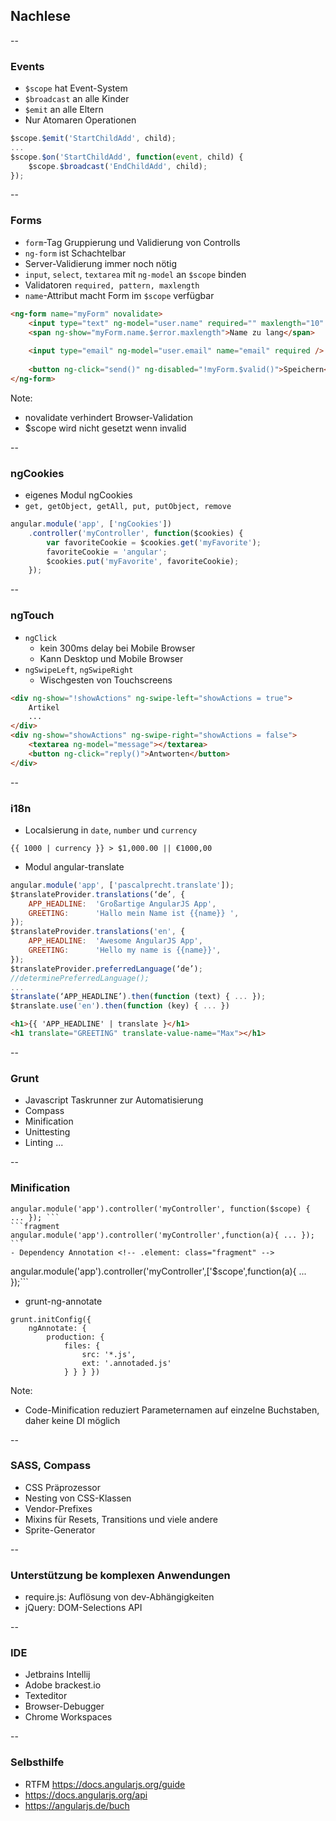 ## Nachlese

--

### Events
- `$scope` hat Event-System 
- `$broadcast` an alle Kinder
- `$emit` an alle Eltern
- Nur Atomaren Operationen

```javascript
$scope.$emit('StartChildAdd', child);
...
$scope.$on('StartChildAdd', function(event, child) {
    $scope.$broadcast('EndChildAdd', child);
});

```

--

### Forms
- `form`-Tag Gruppierung und Validierung von Controlls
- `ng-form` ist Schachtelbar
- Server-Validierung immer noch nötig
- `input`, `select`, `textarea` mit `ng-model` an `$scope` binden
- Validatoren `required, pattern, maxlength`
- `name`-Attribut macht Form im `$scope` verfügbar

```html
<ng-form name="myForm" novalidate>
    <input type="text" ng-model="user.name" required="" maxlength="10" />
    <span ng-show="myForm.name.$error.maxlength">Name zu lang</span>
    
    <input type="email" ng-model="user.email" name="email" required />
    
    <button ng-click="send()" ng-disabled="!myForm.$valid()">Speichern</button>
</ng-form>
```

Note:
- novalidate verhindert Browser-Validation
- $scope wird nicht gesetzt wenn invalid

--

### ngCookies
- eigenes Modul ngCookies
- `get, getObject, getAll, put, putObject, remove`

```javascript
angular.module('app', ['ngCookies'])
    .controller('myController', function($cookies) {
        var favoriteCookie = $cookies.get('myFavorite');
        favoriteCookie = 'angular';
        $cookies.put('myFavorite', favoriteCookie);
    });
```

--

### ngTouch
- `ngClick`
    - kein 300ms delay bei Mobile Browser
    - Kann Desktop und Mobile Browser
- `ngSwipeLeft`, `ngSwipeRight`
    - Wischgesten von Touchscreens

```html
<div ng-show="!showActions" ng-swipe-left="showActions = true">
    Artikel
    ...
</div>
<div ng-show="showActions" ng-swipe-right="showActions = false">
    <textarea ng-model="message"></textarea>
    <button ng-click="reply()">Antworten</button>
</div>
```

--

### i18n
- Localsierung in `date`, `number` und `currency`

<pre ng-non-bindable><code>{{ 1000 | currency }} > $1,000.00 || €1000,00</code></pre>

- Modul angular-translate
```javascript
angular.module('app', ['pascalprecht.translate']);
$translateProvider.translations(‘de’, {
    APP_HEADLINE:  'Großartige AngularJS App',
    GREETING:      'Hallo mein Name ist {{name}} ',
});
$translateProvider.translations('en', {
    APP_HEADLINE:  'Awesome AngularJS App',
    GREETING:      'Hello my name is {{name}}',
});
$translateProvider.preferredLanguage(‘de’);
//determinePreferredLanguage();
...
$translate(‘APP_HEADLINE’).then(function (text) { ... });
$translate.use('en').then(function (key) { ... })
```
```html
<h1>{{ 'APP_HEADLINE' | translate }</h1>
<h1 translate="GREETING" translate-value-name="Max"></h1>
```

--

### Grunt
- Javascript Taskrunner zur Automatisierung
- Compass
- Minification
- Unittesting
- Linting
...

--

### Minification
```
angular.module('app').controller('myController', function($scope) { ... }); ```
```fragment
angular.module('app').controller('myController',function(a){ ... }); ```
- Dependency Annotation <!-- .element: class="fragment" -->
```
angular.module('app').controller('myController',['$scope',function(a){ ... });```
- grunt-ng-annotate <!-- .element: class="fragment" -->
```
grunt.initConfig({
    ngAnnotate: {
        production: {
            files: {
                src: '*.js',
                ext: '.annotaded.js'
            } } } })
```

Note:
- Code-Minification reduziert Parameternamen auf einzelne Buchstaben, daher keine DI möglich

--

### SASS, Compass
- CSS Präprozessor
- Nesting von CSS-Klassen
- Vendor-Prefixes
- Mixins für Resets, Transitions und viele andere
- Sprite-Generator

--

### Unterstützung be komplexen Anwendungen
- require.js: Auflösung von dev-Abhängigkeiten
- jQuery: DOM-Selections API

--

### IDE
- Jetbrains Intellij
- Adobe brackest.io
- Texteditor
- Browser-Debugger
- Chrome Workspaces

--

### Selbsthilfe
- RTFM https://docs.angularjs.org/guide
- https://docs.angularjs.org/api
- https://angularjs.de/buch